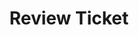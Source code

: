 ---
toc: true
comments: false
layout: post
title: Review Ticket
description: Week 2 Review Ticket 
type: tangibles
courses: { compsci: {week: 2} }
---